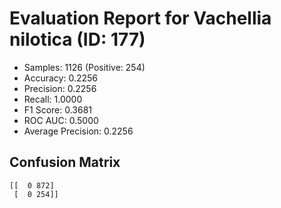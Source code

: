 # Evaluation Report for Vachellia nilotica (ID: 177)
- Samples: 1126 (Positive: 254)
- Accuracy: 0.2256
- Precision: 0.2256
- Recall: 1.0000
- F1 Score: 0.3681
- ROC AUC: 0.5000
- Average Precision: 0.2256

## Confusion Matrix
```
[[  0 872]
 [  0 254]]
```